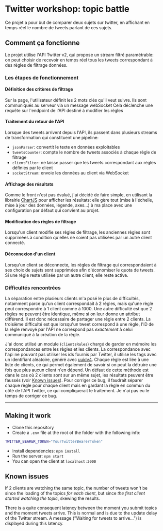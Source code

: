 # Twitter workshop: topic battle
Ce projet a pour but de comparer deux sujets sur twitter, en affichant en temps réel le nombre de tweets parlant de ces sujets.
## Comment ça fonctionne
Le projet utilise l'API Twitter v2, qui propose un stream filtré paramétrable: on peut choisir de recevoir en temps réel tous les tweets correspondant à des règles de filtrage données.
### Les étapes de fonctionnement
#### Définition des critères de filtrage
Sur la page, l'utilisateur définit les 2 mots clés qu'il veut suivre. Ils sont communiqués au serveur via un message webSocket
Cela déclenche une requête sur l'endpoint de l'API destiné à modifier les règles
#### Traitement du retour de l'API
Lorsque des tweets arrivent depuis l'API, ils passent dans plusieurs streams de transformation qui constituent une pipeline:
- `jsonParser`: convertit le texte en données exploitables
- `tweetsCounter`: compte le nombre de tweets associés à chaque règle de filtrage
- `clientFilter`: ne laisse passer que les tweets correspondant aux règles définies par le client
- `socketStream`: envoie les données au client via WebSocket
#### Affichage des résultats
Comme le front n'est pas évalué, j'ai décidé de faire simple, en utilisant la librairie [ChartJS](https://www.chartjs.org/) pour afficher les résultats: elle gère tout (mise à l'échelle, mise à jour des données, légende, axes...) à ma place avec une configuration par défaut qui convient au projet.
#### Modification des règles de filtrage
Lorsqu'un client modifie ses règles de filtrage, les anciennes règles sont supprimées à condition qu'elles ne soient pas utilisées par un autre client connecté.
#### Déconnexion d'un client
Lorsqu'un client se déconnecte, les règles de filtrage qui correspondaient à ses choix de sujets sont supprimées afin d'économiser le quota de tweets. Si une règle reste utilisée par un autre client, elle reste active.
### Difficultés rencontrées
La séparation entre plusieurs clients m'a posé le plus de difficultés, notamment parce qu'un client correspondait à 2 règles, mais qu'une règle peut correspondre à 1 client comme à 1000.
Une autre difficulté est que 2 règles ne peuvent être identique, même si on leur donne un attribut différend. Il est donc nécessaire de partager une règle entre 2 clients.
La troisième difficulté est que lorsqu'un tweet correspond à une règle, l'ID de la règle renvoyé par l'API ne correspond pas _exactement_ à celui communiqué à la création de la règle.

J'ai donc utilisé un module (`clientsRules`) chargé de garder en mémoire les correspondances entre les règles et les clients.
La correspondance avec l'api ne pouvant pas utiliser les ids fournis par Twitter, il utilise les tags avec un identifiant aléatoire, généré avec [uuidv4](https://www.npmjs.com/package/uuid).
Chaque règle est liée à une liste de clients, ce qui permet également de savoir si on peut la détruire une fois que plus aucun client n'en dépend.
Un défaut de cette méthode est dans le cas où 2 clients sont sur un même sujet, les résultats peuvent être faussés (voir [Known issues](#issues)). Pour corriger ce bug, il faudrait séparer chaque règle pour chaque client mais en gardant la règle en commun du côté de l'API Twitter, ce qui compliquerait le traitement. Je n'ai pas eu le temps de corriger ce bug.
______
## Making it work
- Clone this repository
- Create a `.env` file at the root of the folder with the following info:
```bash
TWITTER_BEARER_TOKEN="YourTwitterBearerToken"
```
- Install dependencies: `npm install`
- Run the server: `npm start`
- You can open the client at `localhost:3000`

<a id="issues"></a>
## Known issues
If 2 clients are watching the same topic, the number of tweets won't be since the loading of the topics _for each client_, but since _the first client started watching the topic_, skewing the results.

There is a quite consequent latency between the moment you submit topics and the moment tweets arrive. This is normal and is due to the update delay of the Twitter stream. A message ("Waiting for tweets to arrive...") is displayed during this latency.
